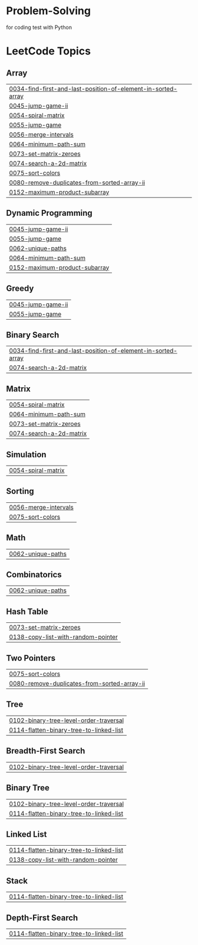 # Problem-Solving
for coding test with Python

<!---LeetCode Topics Start-->
# LeetCode Topics
## Array
|  |
| ------- |
| [0034-find-first-and-last-position-of-element-in-sorted-array](https://github.com/Hys-Lee/Problem-Solving/tree/master/0034-find-first-and-last-position-of-element-in-sorted-array) |
| [0045-jump-game-ii](https://github.com/Hys-Lee/Problem-Solving/tree/master/0045-jump-game-ii) |
| [0054-spiral-matrix](https://github.com/Hys-Lee/Problem-Solving/tree/master/0054-spiral-matrix) |
| [0055-jump-game](https://github.com/Hys-Lee/Problem-Solving/tree/master/0055-jump-game) |
| [0056-merge-intervals](https://github.com/Hys-Lee/Problem-Solving/tree/master/0056-merge-intervals) |
| [0064-minimum-path-sum](https://github.com/Hys-Lee/Problem-Solving/tree/master/0064-minimum-path-sum) |
| [0073-set-matrix-zeroes](https://github.com/Hys-Lee/Problem-Solving/tree/master/0073-set-matrix-zeroes) |
| [0074-search-a-2d-matrix](https://github.com/Hys-Lee/Problem-Solving/tree/master/0074-search-a-2d-matrix) |
| [0075-sort-colors](https://github.com/Hys-Lee/Problem-Solving/tree/master/0075-sort-colors) |
| [0080-remove-duplicates-from-sorted-array-ii](https://github.com/Hys-Lee/Problem-Solving/tree/master/0080-remove-duplicates-from-sorted-array-ii) |
| [0152-maximum-product-subarray](https://github.com/Hys-Lee/Problem-Solving/tree/master/0152-maximum-product-subarray) |
## Dynamic Programming
|  |
| ------- |
| [0045-jump-game-ii](https://github.com/Hys-Lee/Problem-Solving/tree/master/0045-jump-game-ii) |
| [0055-jump-game](https://github.com/Hys-Lee/Problem-Solving/tree/master/0055-jump-game) |
| [0062-unique-paths](https://github.com/Hys-Lee/Problem-Solving/tree/master/0062-unique-paths) |
| [0064-minimum-path-sum](https://github.com/Hys-Lee/Problem-Solving/tree/master/0064-minimum-path-sum) |
| [0152-maximum-product-subarray](https://github.com/Hys-Lee/Problem-Solving/tree/master/0152-maximum-product-subarray) |
## Greedy
|  |
| ------- |
| [0045-jump-game-ii](https://github.com/Hys-Lee/Problem-Solving/tree/master/0045-jump-game-ii) |
| [0055-jump-game](https://github.com/Hys-Lee/Problem-Solving/tree/master/0055-jump-game) |
## Binary Search
|  |
| ------- |
| [0034-find-first-and-last-position-of-element-in-sorted-array](https://github.com/Hys-Lee/Problem-Solving/tree/master/0034-find-first-and-last-position-of-element-in-sorted-array) |
| [0074-search-a-2d-matrix](https://github.com/Hys-Lee/Problem-Solving/tree/master/0074-search-a-2d-matrix) |
## Matrix
|  |
| ------- |
| [0054-spiral-matrix](https://github.com/Hys-Lee/Problem-Solving/tree/master/0054-spiral-matrix) |
| [0064-minimum-path-sum](https://github.com/Hys-Lee/Problem-Solving/tree/master/0064-minimum-path-sum) |
| [0073-set-matrix-zeroes](https://github.com/Hys-Lee/Problem-Solving/tree/master/0073-set-matrix-zeroes) |
| [0074-search-a-2d-matrix](https://github.com/Hys-Lee/Problem-Solving/tree/master/0074-search-a-2d-matrix) |
## Simulation
|  |
| ------- |
| [0054-spiral-matrix](https://github.com/Hys-Lee/Problem-Solving/tree/master/0054-spiral-matrix) |
## Sorting
|  |
| ------- |
| [0056-merge-intervals](https://github.com/Hys-Lee/Problem-Solving/tree/master/0056-merge-intervals) |
| [0075-sort-colors](https://github.com/Hys-Lee/Problem-Solving/tree/master/0075-sort-colors) |
## Math
|  |
| ------- |
| [0062-unique-paths](https://github.com/Hys-Lee/Problem-Solving/tree/master/0062-unique-paths) |
## Combinatorics
|  |
| ------- |
| [0062-unique-paths](https://github.com/Hys-Lee/Problem-Solving/tree/master/0062-unique-paths) |
## Hash Table
|  |
| ------- |
| [0073-set-matrix-zeroes](https://github.com/Hys-Lee/Problem-Solving/tree/master/0073-set-matrix-zeroes) |
| [0138-copy-list-with-random-pointer](https://github.com/Hys-Lee/Problem-Solving/tree/master/0138-copy-list-with-random-pointer) |
## Two Pointers
|  |
| ------- |
| [0075-sort-colors](https://github.com/Hys-Lee/Problem-Solving/tree/master/0075-sort-colors) |
| [0080-remove-duplicates-from-sorted-array-ii](https://github.com/Hys-Lee/Problem-Solving/tree/master/0080-remove-duplicates-from-sorted-array-ii) |
## Tree
|  |
| ------- |
| [0102-binary-tree-level-order-traversal](https://github.com/Hys-Lee/Problem-Solving/tree/master/0102-binary-tree-level-order-traversal) |
| [0114-flatten-binary-tree-to-linked-list](https://github.com/Hys-Lee/Problem-Solving/tree/master/0114-flatten-binary-tree-to-linked-list) |
## Breadth-First Search
|  |
| ------- |
| [0102-binary-tree-level-order-traversal](https://github.com/Hys-Lee/Problem-Solving/tree/master/0102-binary-tree-level-order-traversal) |
## Binary Tree
|  |
| ------- |
| [0102-binary-tree-level-order-traversal](https://github.com/Hys-Lee/Problem-Solving/tree/master/0102-binary-tree-level-order-traversal) |
| [0114-flatten-binary-tree-to-linked-list](https://github.com/Hys-Lee/Problem-Solving/tree/master/0114-flatten-binary-tree-to-linked-list) |
## Linked List
|  |
| ------- |
| [0114-flatten-binary-tree-to-linked-list](https://github.com/Hys-Lee/Problem-Solving/tree/master/0114-flatten-binary-tree-to-linked-list) |
| [0138-copy-list-with-random-pointer](https://github.com/Hys-Lee/Problem-Solving/tree/master/0138-copy-list-with-random-pointer) |
## Stack
|  |
| ------- |
| [0114-flatten-binary-tree-to-linked-list](https://github.com/Hys-Lee/Problem-Solving/tree/master/0114-flatten-binary-tree-to-linked-list) |
## Depth-First Search
|  |
| ------- |
| [0114-flatten-binary-tree-to-linked-list](https://github.com/Hys-Lee/Problem-Solving/tree/master/0114-flatten-binary-tree-to-linked-list) |
<!---LeetCode Topics End-->